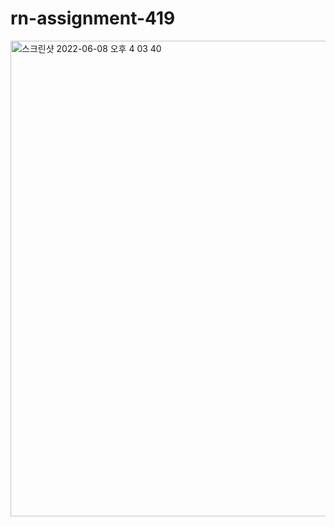 # rn-assignment-419

<img width="761" alt="스크린샷 2022-06-08 오후 4 03 40" src="https://user-images.githubusercontent.com/103913438/172553071-2ef9bec4-4ec8-418c-9eba-78f0ea527626.png">
